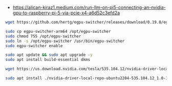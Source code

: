 - https://alican-kiraz1.medium.com/run-llm-on-pi5-connecting-an-nvidia-gpu-to-raspberry-pi-5-via-pcie-x4-a6d52c3efd2a

``` bash
wget https://github.com/hertg/egpu-switcher/releases/download/0.19.0/egpu-switcher-arm64
```

``` bash
sudo cp egpu-switcher-arm64 /opt/egpu-switcher
sudo chmod 755 /opt/egpu-switcher
sudo ln -s /opt/egpu-switcher /usr/bin/egpu-switcher
sudo egpu-switcher enable
```

``` bash
sudo apt update && sudo apt upgrade -y
sudo apt install build-essential dkms
```

``` bash
wget https://us.download.nvidia.com/tesla/535.104.12/nvidia-driver-local-repo-ubuntu2204-535.104.12_1.0-1_arm64.deb
```

``` bash
sudo apt install ./nvidia-driver-local-repo-ubuntu2204-535.104.12_1.0-1_arm64.deb
```